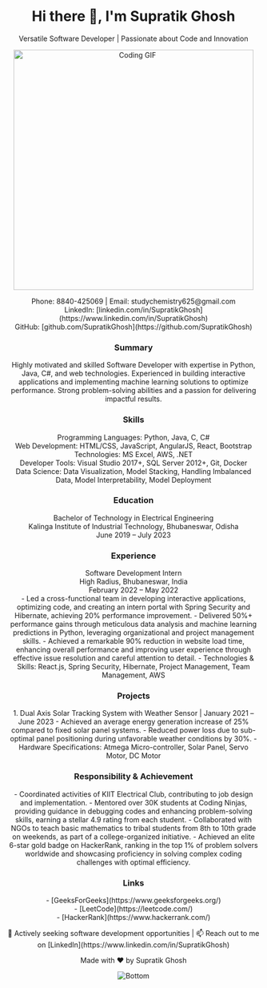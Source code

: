 <!-- Header Section -->
<h1 align="center">Hi there 👋, I'm Supratik Ghosh</h1>
<p align="center">Versatile Software Developer | Passionate about Code and Innovation</p>

<!-- Animated Coding GIF -->
<p align="center">
  <img align="center" alt="Coding GIF" src="https://media.giphy.com/media/ZVik7pBtu9dNS/giphy.gif" width="480px"/>
</p>

<!-- Contact Information -->
<p align="center">
  Phone: 8840-425069 | Email: studychemistry625@gmail.com<br>
  LinkedIn: [linkedin.com/in/SupratikGhosh](https://www.linkedin.com/in/SupratikGhosh)<br>
  GitHub: [github.com/SupratikGhosh](https://github.com/SupratikGhosh)
</p>

<!-- Summary Section -->
<h3 align="center">Summary</h3>
<p align="center">
  Highly motivated and skilled Software Developer with expertise in Python, Java, C#, and web technologies. Experienced in building interactive applications and implementing machine learning solutions to optimize performance. Strong problem-solving abilities and a passion for delivering impactful results.
</p>

<!-- Skills Section -->
<h3 align="center">Skills</h3>
<p align="center">
  Programming Languages: Python, Java, C, C#<br>
  Web Development: HTML/CSS, JavaScript, AngularJS, React, Bootstrap<br>
  Technologies: MS Excel, AWS, .NET<br>
  Developer Tools: Visual Studio 2017+, SQL Server 2012+, Git, Docker<br>
  Data Science: Data Visualization, Model Stacking, Handling Imbalanced Data, Model Interpretability, Model Deployment
</p>

<!-- Education Section -->
<h3 align="center">Education</h3>
<p align="center">
  Bachelor of Technology in Electrical Engineering<br>
  Kalinga Institute of Industrial Technology, Bhubaneswar, Odisha<br>
  June 2019 – July 2023
</p>

<!-- Experience Section -->
<h3 align="center">Experience</h3>
<p align="center">
  Software Development Intern<br>
  High Radius, Bhubaneswar, India<br>
  February 2022 – May 2022<br>
  - Led a cross-functional team in developing interactive applications, optimizing code, and creating an intern portal with Spring Security and Hibernate, achieving 20% performance improvement.
  - Delivered 50%+ performance gains through meticulous data analysis and machine learning predictions in Python, leveraging organizational and project management skills.
  - Achieved a remarkable 90% reduction in website load time, enhancing overall performance and improving user experience through effective issue resolution and careful attention to detail.
  - Technologies & Skills: React.js, Spring Security, Hibernate, Project Management, Team Management, AWS
</p>

<!-- Projects Section -->
<h3 align="center">Projects</h3>
<p align="center">
  1. Dual Axis Solar Tracking System with Weather Sensor | January 2021 – June 2023
  - Achieved an average energy generation increase of 25% compared to fixed solar panel systems.
  - Reduced power loss due to sub-optimal panel positioning during unfavorable weather conditions by 30%.
  - Hardware Specifications: Atmega Micro-controller, Solar Panel, Servo Motor, DC Motor
  <!-- More projects can be listed here -->
</p>

<!-- Responsibility & Achievement Section -->
<h3 align="center">Responsibility & Achievement</h3>
<p align="center">
  - Coordinated activities of KIIT Electrical Club, contributing to job design and implementation.
  - Mentored over 30K students at Coding Ninjas, providing guidance in debugging codes and enhancing problem-solving skills, earning a stellar 4.9 rating from each student.
  - Collaborated with NGOs to teach basic mathematics to tribal students from 8th to 10th grade on weekends, as part of a college-organized initiative.
  - Achieved an elite 6-star gold badge on HackerRank, ranking in the top 1% of problem solvers worldwide and showcasing proficiency in solving complex coding challenges with optimal efficiency.
</p>

<!-- Links Section -->
<h3 align="center">Links</h3>
<p align="center">
  - [GeeksForGeeks](https://www.geeksforgeeks.org/)<br>
  - [LeetCode](https://leetcode.com/)<br>
  - [HackerRank](https://www.hackerrank.com/)
</p>

<!-- Closing Section -->
<p align="center">💼 Actively seeking software development opportunities | 📫 Reach out to me on [LinkedIn](https://www.linkedin.com/in/SupratikGhosh)</p>
<p align="center">Made with ❤️ by Supratik Ghosh</p>

<p align="center">
  <img src="https://raw.githubusercontent.com/bornmay/bornmay/Update/svg/Bottom.svg" alt="Bottom">
</p>

